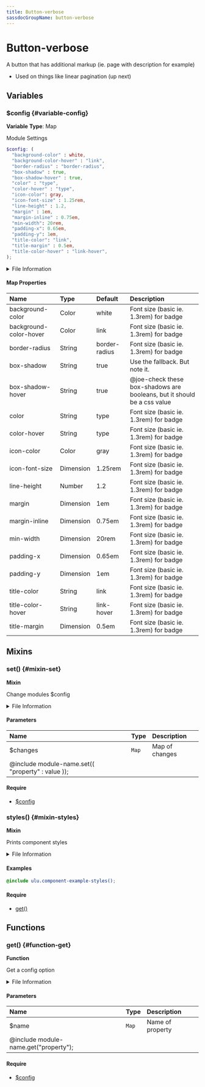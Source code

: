 ```yaml
---
title: Button-verbose
sassdocGroupName: button-verbose
---
```



# Button-verbose

<div class="type-large">

A button that has additional markup (ie. page with description for example)
- Used on things like linear pagination (up next)

</div>



## Variables




<div class="sassdoc-item-header">

###  $config {#variable-config}

  <div class="sassdoc-item-header__labels">
    <span class="tag tag--primary"><strong>Variable</strong></span> <span class="tag"><strong>Type</strong>: Map</span>
  </div>

</div>

  

Module Settings
    
    

``` scss
$config: (
  "background-color" : white,
  "background-color-hover" : "link",
  "border-radius" : "border-radius",
  "box-shadow" : true,
  "box-shadow-hover" : true,
  "color" : "type",
  "color-hover" : "type",
  "icon-color": gray,
  "icon-font-size" : 1.25rem,
  "line-height" : 1.2,
  "margin" : 1em,
  "margin-inline" : 0.75em,
  "min-width": 20rem,
  "padding-x": 0.65em,
  "padding-y": 1em,
  "title-color": "link",
  "title-margin" : 0.5em,
  "title-color-hover" : "link-hover",
);
```
  


<details>
  <summary>File Information</summary>
  
- **File:** _button-verbose.scss
- **Group:** button-verbose
- **Type:** variable
- **Lines (comments):** 29-48
- **Lines (code):** 50-69

</details>

    

#### Map Properties


|Name|Type|Default|Description|
|:--|:--|:--|:--|
|background-color|Color|white|Font size (basic ie. 1.3rem) for badge|
|background-color-hover|Color|link|Font size (basic ie. 1.3rem) for badge|
|border-radius|String|border-radius|Font size (basic ie. 1.3rem) for badge|
|box-shadow|String|true|Use the fallback. But note it.|
|box-shadow-hover|String|true|@joe-check these box-shadows are booleans, but it should be a css value|
|color|String|type|Font size (basic ie. 1.3rem) for badge|
|color-hover|String|type|Font size (basic ie. 1.3rem) for badge|
|icon-color|Color|gray|Font size (basic ie. 1.3rem) for badge|
|icon-font-size|Dimension|1.25rem|Font size (basic ie. 1.3rem) for badge|
|line-height|Number|1.2|Font size (basic ie. 1.3rem) for badge|
|margin|Dimension|1em|Font size (basic ie. 1.3rem) for badge|
|margin-inline|Dimension|0.75em|Font size (basic ie. 1.3rem) for badge|
|min-width|Dimension|20rem|Font size (basic ie. 1.3rem) for badge|
|padding-x|Dimension|0.65em|Font size (basic ie. 1.3rem) for badge|
|padding-y|Dimension|1em|Font size (basic ie. 1.3rem) for badge|
|title-color|String|link|Font size (basic ie. 1.3rem) for badge|
|title-color-hover|String|link-hover|Font size (basic ie. 1.3rem) for badge|
|title-margin|Dimension|0.5em|Font size (basic ie. 1.3rem) for badge|

    
  

## Mixins




<div class="sassdoc-item-header">

###  set() {#mixin-set}

  <div class="sassdoc-item-header__labels">
    <span class="tag tag--primary"><strong>Mixin</strong></span>
  </div>

</div>

  

Change modules $config
    
    


<details>
  <summary>File Information</summary>
  
- **File:** _button-verbose.scss
- **Group:** button-verbose
- **Type:** mixin
- **Lines (comments):** 71-73
- **Lines (code):** 75-77

</details>

    

#### Parameters


|Name|Type|Description|
|:--|:--|:--|
|$changes|`Map`|Map of changes
  @include module-name.set(( "property" : value ));|

    

#### Require

- [$config](/sass/components/accordion/#variable-config)
  


<div class="sassdoc-item-header">

###  styles() {#mixin-styles}

  <div class="sassdoc-item-header__labels">
    <span class="tag tag--primary"><strong>Mixin</strong></span>
  </div>

</div>

  

Prints component styles
    
    


<details>
  <summary>File Information</summary>
  
- **File:** _button-verbose.scss
- **Group:** button-verbose
- **Type:** mixin
- **Lines (comments):** 88-90
- **Lines (code):** 92-136

</details>

    

#### Examples

      


``` scss
@include ulu.component-example-styles();
```
  



      

#### Require

- [get()](/sass/components/accordion/#function-get)
  
  

## Functions




<div class="sassdoc-item-header">

###  get() {#function-get}

  <div class="sassdoc-item-header__labels">
    <span class="tag tag--primary"><strong>Function</strong></span>
  </div>

</div>

  

Get a config option
    
    


<details>
  <summary>File Information</summary>
  
- **File:** _button-verbose.scss
- **Group:** button-verbose
- **Type:** function
- **Lines (comments):** 79-81
- **Lines (code):** 83-86

</details>

    

#### Parameters


|Name|Type|Description|
|:--|:--|:--|
|$name|`Map`|Name of property
  @include module-name.get("property");|

    

#### Require

- [$config](/sass/components/accordion/#variable-config)
  
  
  